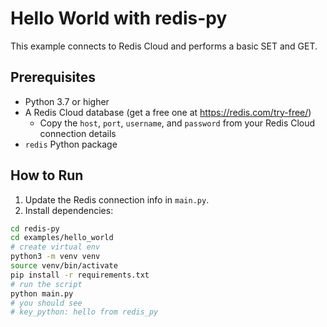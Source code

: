 # Hello World with redis-py

This example connects to Redis Cloud and performs a basic SET and GET.

## Prerequisites

- Python 3.7 or higher
- A Redis Cloud database (get a free one at https://redis.com/try-free/)
  - Copy the `host`, `port`, `username`, and `password` from your Redis Cloud connection details
- `redis` Python package

## How to Run

1. Update the Redis connection info in `main.py`.
2. Install dependencies:

```bash
cd redis-py
cd examples/hello_world
# create virtual env
python3 -m venv venv
source venv/bin/activate
pip install -r requirements.txt
# run the script
python main.py
# you should see
# key_python: hello from redis_py

